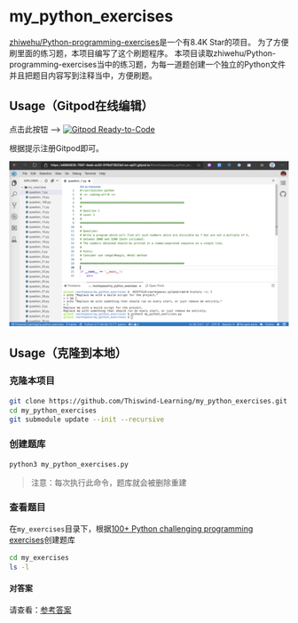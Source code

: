 
# my_python_exercises

[zhiwehu/Python-programming-exercises](https://github.com/zhiwehu/Python-programming-exercises)是一个有8.4K Star的项目。
为了方便刷里面的练习题，本项目编写了这个刷题程序。
本项目读取zhiwehu/Python-programming-exercises当中的练习题，为每一道题创建一个独立的Python文件并且把题目内容写到注释当中，方便刷题。


## Usage（Gitpod在线编辑）

点击此按钮 --> [![Gitpod Ready-to-Code](https://img.shields.io/badge/Gitpod-Ready--to--Code-blue?logo=gitpod)](https://gitpod.io/#https://github.com/Thiswind-Learning/my_python_exercises) 

根据提示注册Gitpod即可。

![Screen Shot](screenshot.png)


## Usage（克隆到本地）

### 克隆本项目

```bash
git clone https://github.com/Thiswind-Learning/my_python_exercises.git
cd my_python_exercises
git submodule update --init --recursive
```

### 创建题库


```bash
python3 my_python_exercises.py
```

>注意：每次执行此命令，题库就会被删除重建

### 查看题目

在`my_exercises`目录下，根据[100+ Python challenging programming exercises](https://github.com/zhiwehu/Python-programming-exercises)创建题库

```bash
cd my_exercises
ls -l
```

#### 对答案

请查看：[参考答案](https://github.com/zhiwehu/Python-programming-exercises/blob/master/100%2B%20Python%20challenging%20programming%20exercises.txt)

